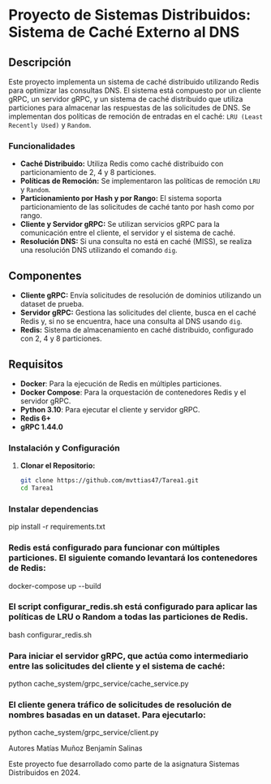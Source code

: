 # Proyecto de Sistemas Distribuidos: Sistema de Caché Externo al DNS

## Descripción

Este proyecto implementa un sistema de caché distribuido utilizando Redis para optimizar las consultas DNS. El sistema está compuesto por un cliente gRPC, un servidor gRPC, y un sistema de caché distribuido que utiliza particiones para almacenar las respuestas de las solicitudes de DNS. Se implementan dos políticas de remoción de entradas en el caché: `LRU (Least Recently Used)` y `Random`.

### Funcionalidades

- **Caché Distribuido:** Utiliza Redis como caché distribuido con particionamiento de 2, 4 y 8 particiones.
- **Políticas de Remoción:** Se implementaron las políticas de remoción `LRU` y `Random`.
- **Particionamiento por Hash y por Rango:** El sistema soporta particionamiento de las solicitudes de caché tanto por hash como por rango.
- **Cliente y Servidor gRPC:** Se utilizan servicios gRPC para la comunicación entre el cliente, el servidor y el sistema de caché.
- **Resolución DNS:** Si una consulta no está en caché (MISS), se realiza una resolución DNS utilizando el comando `dig`.
  
## Componentes

- **Cliente gRPC:** Envía solicitudes de resolución de dominios utilizando un dataset de prueba.
- **Servidor gRPC:** Gestiona las solicitudes del cliente, busca en el caché Redis y, si no se encuentra, hace una consulta al DNS usando `dig`.
- **Redis:** Sistema de almacenamiento en caché distribuido, configurado con 2, 4 y 8 particiones.
  
## Requisitos

- **Docker**: Para la ejecución de Redis en múltiples particiones.
- **Docker Compose**: Para la orquestación de contenedores Redis y el servidor gRPC.
- **Python 3.10**: Para ejecutar el cliente y servidor gRPC.
- **Redis 6+**
- **gRPC 1.44.0**
  
### Instalación y Configuración

1. **Clonar el Repositorio:**
   ```bash
   git clone https://github.com/mvttias47/Tarea1.git
   cd Tarea1

### Instalar dependencias

pip install -r requirements.txt

### Redis está configurado para funcionar con múltiples particiones. El siguiente comando levantará los contenedores de Redis:

docker-compose up --build

### El script configurar_redis.sh está configurado para aplicar las políticas de LRU o Random a todas las particiones de Redis.

bash configurar_redis.sh

### Para iniciar el servidor gRPC, que actúa como intermediario entre las solicitudes del cliente y el sistema de caché:

python cache_system/grpc_service/cache_service.py

### El cliente genera tráfico de solicitudes de resolución de nombres basadas en un dataset. Para ejecutarlo:

python cache_system/grpc_service/client.py

Autores
Matías Muñoz
Benjamín Salinas

Este proyecto fue desarrollado como parte de la asignatura Sistemas Distribuidos en 2024.
